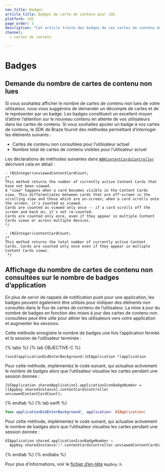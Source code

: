```yaml
---
nav_title: Badges
article_title: Badges de carte de contenu pour iOS
platform: iOS
page_order: 5
description: "Cet article traite des badges de vos cartes de contenu dans votre application iOS."
channel:
  - cartes de contenu

---
```


# Badges

## Demande du nombre de cartes de contenu non lues

Si vous souhaitez afficher le nombre de cartes de contenu non lues de votre utilisateur, nous vous suggérons de demander un décompte de cartes et de le représenter par un badge. Les badges constituent un excellent moyen d’attirer l’attention sur le nouveau contenu en attente de vos utilisateurs dans les cartes de contenu. Si vous souhaitez ajouter un badge à vos cartes de contenu, le SDK de Braze fournit des méthodes permettant d’interroger les éléments suivants :

- Cartes de contenu non consultées pour l’utilisateur actuel
- Nombre total de cartes de contenu visibles pour l’utilisateur actuel

Les déclarations de méthodes suivantes dans [`ABKContentCardsController`](https://appboy.github.io/appboy-ios-sdk/docs/interface_a_b_k_content_cards_controller.html) décrivent cela en détail :

```objc
- (NSInteger)unviewedContentCardCount;
/*
This method returns the number of currently active Content Cards that have not been viewed.
A "view" happens when a card becomes visible in the Content Cards view. This differentiates between cards that are off-screen in the scrolling view and those which are on-screen; when a card scrolls onto the screen, it's counted as viewed.
Cards are counted as viewed only once -- if a card scrolls off the screen and back on, it's not re-counted.
Cards are counted only once, even if they appear in multiple Content Cards views or across multiple devices.
*/

- (NSInteger)contentCardCount;
/* 
This method returns the total number of currently active Content Cards. Cards are counted only once even if they appear in multiple Content Cards views.
 */
```

## Affichage du nombre de cartes de contenu non consultées sur le nombre de badges d’application

En plus de servir de rappels de notification push pour une application, les badges peuvent également être utilisés pour indiquer des éléments non consultés dans le flux de cartes de contenu de l’utilisateur. La mise à jour du nombre de badges en fonction des mises à jour des cartes de contenu non consultées peut être utile pour attirer les utilisateurs vers votre application et augmenter les sessions.

Cette méthode enregistre le nombre de badges une fois l’application fermée et la session de l’utilisateur terminée :

{% tabs %}
{% tab OBJECTIVE-C %}

```objc
(void)applicationDidEnterBackground:(UIApplication *)application
```

Pour cette méthode, implémentez le code suivant, qui actualise activement le nombre de badges alors que l’utilisateur visualise les cartes pendant une session donnée :

```objc
[UIApplication sharedApplication].applicationIconBadgeNumber = [[Appboy sharedInstance].contentCardsController unviewedContentCardCount];
```

{% endtab %}
{% tab swift %}

```swift
func applicationDidEnterBackground(_ application: UIApplication)
```

Pour cette méthode, implémentez le code suivant, qui actualise activement le nombre de badges alors que l’utilisateur visualise les cartes pendant une session donnée :

```swift
UIApplication.shared.applicationIconBadgeNumber =
  Appboy.sharedInstance()?.contentCardsController.unviewedContentCardCount() ?? 0
```

{% endtab %}
{% endtabs %}

Pour plus d’informations, voir le [fichier d’en-tête](https://github.com/Appboy/appboy-ios-sdk/blob/master/AppboyKit/include/Appboy.h) `Appboy.h`.
